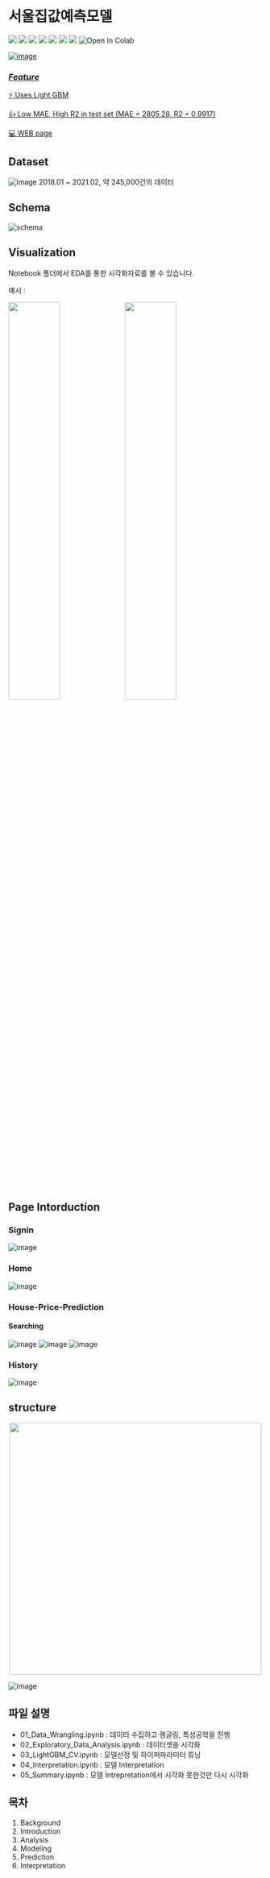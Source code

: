 # 서울집값예측모델

<img src="https://img.shields.io/badge/Flask-000000?style=flat-square&logo=flask&logoColor=white"/>  <img src="https://img.shields.io/badge/html-E34F26?style=flat-square&logo=html5&logoColor=white"/>  <img src="https://img.shields.io/badge/css-1572B6?style=flat-square&logo=css3&logoColor=white"/>  <img src="https://img.shields.io/badge/Bootstrap-7952B3?style=flat-square&logo=Bootstrap&logoColor=white"/>  <img src="https://img.shields.io/badge/Heroku-430098?style=flat-square&logo=Heroku&logoColor=white"/>  <img src="https://img.shields.io/badge/PostgreSQL-336791?style=flat-square&logo=PostgreSQL&logoColor=white"/> <img src="https://img.shields.io/badge/LigtGBM-F96F29?style=flat-square&logo=Microsoft&logoColor=white"/>  <img src="https://colab.research.google.com/assets/colab-badge.svg" alt="Open In Colab"/></a><a href="https://colab.research.google.com/github/MINED30/House_price_prediction_LGBM/blob/main/notebook/05_Summary.ipynb" target="_parent\">
  
![image](https://user-images.githubusercontent.com/73981982/108994263-e6af5680-76de-11eb-99db-5d48fcb65172.png)

### *Feature*         

:zap: Uses Light GBM 

:thumbsup: Low MAE, High R2 in test set (MAE = 2805.28, R2 = 0.9917)

:computer:  [WEB page](https://house-predction.herokuapp.com/)



## Dataset
![image](https://user-images.githubusercontent.com/73981982/116913564-9d522900-ac84-11eb-9f85-0919af5f92f9.png)
2018.01 ~ 2021.02, 약 245,000건의 데이터

## Schema
![schema](https://user-images.githubusercontent.com/73981982/112970972-b64d5300-9189-11eb-96ec-54df609c7be0.png)

## Visualization
Notebook 폴더에서 EDA를 통한 시각화자료를 볼 수 있습니다.

예시 :

<img src="https://user-images.githubusercontent.com/73981982/116913901-020d8380-ac85-11eb-99ca-09f7a7420a30.png" width="45%"/>
<img src="https://user-images.githubusercontent.com/73981982/116914333-91b33200-ac85-11eb-930c-2049432df032.png" width="45%"/>


## Page Intorduction
### Signin
![image](https://user-images.githubusercontent.com/73981982/112858672-0d511a80-90ed-11eb-88e3-58b6f6db118a.png)

### Home
![image](https://user-images.githubusercontent.com/73981982/112859018-66b94980-90ed-11eb-99e3-950eff378bff.png)

### House-Price-Prediction
#### Searching
![image](https://user-images.githubusercontent.com/73981982/112859396-c0217880-90ed-11eb-8072-175a9f24ac9c.png)
![image](https://user-images.githubusercontent.com/73981982/112859970-58b7f880-90ee-11eb-83f4-f14d8307625b.png)
![image](https://user-images.githubusercontent.com/73981982/112860012-64a3ba80-90ee-11eb-9dc9-75a0cc5fb5de.png)

### History
![image](https://user-images.githubusercontent.com/73981982/112860358-b5b3ae80-90ee-11eb-9b83-fd53b593ffaf.png)




## structure
<center><img src="https://user-images.githubusercontent.com/73981982/112858380-c400cb00-90ec-11eb-8bc0-8c1145a5b041.png" width="500"></center>


![image](https://user-images.githubusercontent.com/73981982/108994263-e6af5680-76de-11eb-99db-5d48fcb65172.png)


## 파일 설명
- 01_Data_Wrangling.ipynb : 데이터 수집하고 랭글링, 특성공학을 진행
- 02_Exploratory_Data_Analysis.ipynb : 데이터셋을 시각화
- 03_LightGBM_CV.ipynb : 모델선정 및 하이퍼파라미터 튜닝
- 04_Interpretation.ipynb : 모델 Interpretation
- 05_Summary.ipynb : 모델 Intrepretation에서 시각화 못한것만 다시 시각화

## 목차
1. Background
2. Introduction
3. Analysis
4. Modeling
5. Prediction
6. Interpretation

